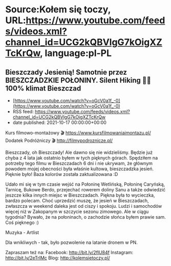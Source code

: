 # Source:Kołem się toczy, URL:https://www.youtube.com/feeds/videos.xml?channel_id=UCG2kQBVlgG7kOigXZTcKrQw, language:pl-PL

## Bieszczady Jesienią! Samotnie przez BIESZCZADZKIE POŁONINY. Silent Hiking 🚶‍♂️ 100% klimat Bieszczad
 - [https://www.youtube.com/watch?v=oGcV0a1f_-0](https://www.youtube.com/watch?v=oGcV0a1f_-0)
 - RSS feed: https://www.youtube.com/feeds/videos.xml?channel_id=UCG2kQBVlgG7kOigXZTcKrQw
 - date published: 2021-10-17 00:00:00+00:00

Kurs filmowo-montażowy 🎬 https://www.kursfilmowaniaimontazu.pl/
Dodatek Podróżniczy 🎬 http://filmypodroznicze.pl/

Bieszczady, oh Bieszczady! Ale dawno się nie widzieliśmy. Będzie już chyba z 4 lata jak ostatnio byłem w tych pięknych górach. Spędziłem na potrzeby tego filmu w Bieszczadach 6 dni i nie ukrywam, że głównym powodem mojej obecności była właśnie kultowa, bieszczadzka jesień. Pięknie było! Baza kolorów została zaktualizowana :D

Udało mi się w tym czasie wejść na Połoninę Wetlińską, Połoninę Caryńską, Tarnicę, Bukowe Berdo, przejechać rowerem doliny Sanu a także odwiedzić jeszcze kilka innych miejsc w Bieszczadach. Piękna była to wycieczka, bardzo polecam. Choć uprzedzić muszę, że jesień w Bieszczadach, zwłaszcza w weekend daleka jest od ciszy i spokoju. Ludzi i samochodów więcej niż w Zakopanym w szczycie sezonu zimowego. Ale w ciągu tygodnia? Bywało, że na połoninach, o zachodzie słońca byłem prawie sam. Coś pięknego :)

Muzyka - Artlist

Dla wnikliwych - tak, było pozwolenie na latanie dronem w PN.

Zapraszam też na:
Facebook: http://bit.ly/2flU84f
Instagram: http://bit.ly/2eTrIMc
Blog: http://kolemsietoczy.pl/

